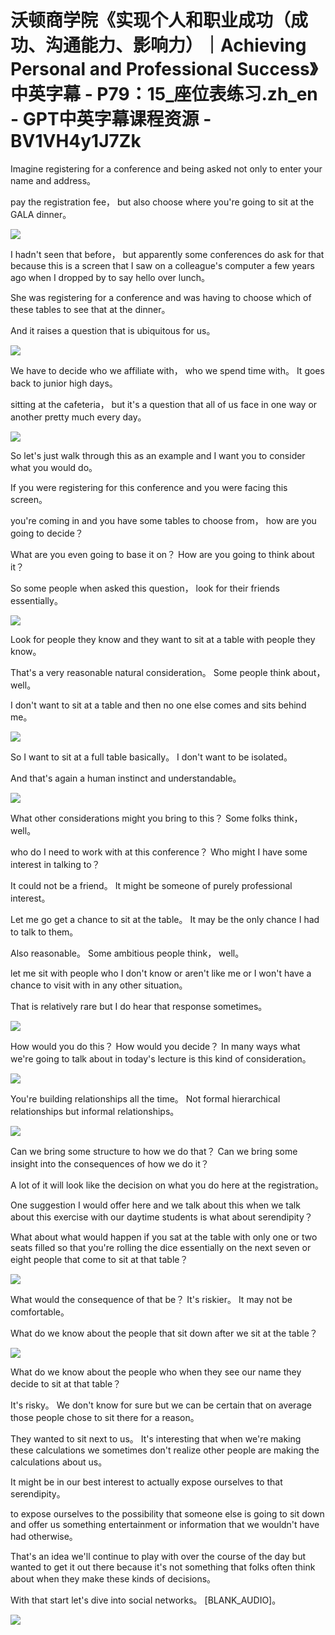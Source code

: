 # 沃顿商学院《实现个人和职业成功（成功、沟通能力、影响力）｜Achieving Personal and Professional Success》中英字幕 - P79：15_座位表练习.zh_en - GPT中英字幕课程资源 - BV1VH4y1J7Zk

Imagine registering for a conference and being asked not only to enter your name and address。

pay the registration fee， but also choose where you're going to sit at the GALA dinner。

![](img/624e7ae8e763e1ade90b724f1f92c816_1.png)

I hadn't seen that before， but apparently some conferences do ask for that because this is a screen that I saw on a colleague's computer a few years ago when I dropped by to say hello over lunch。

She was registering for a conference and was having to choose which of these tables to see that at the dinner。

And it raises a question that is ubiquitous for us。

![](img/624e7ae8e763e1ade90b724f1f92c816_3.png)

We have to decide who we affiliate with， who we spend time with。 It goes back to junior high days。

sitting at the cafeteria， but it's a question that all of us face in one way or another pretty much every day。

![](img/624e7ae8e763e1ade90b724f1f92c816_5.png)

So let's just walk through this as an example and I want you to consider what you would do。

If you were registering for this conference and you were facing this screen。

you're coming in and you have some tables to choose from， how are you going to decide？

What are you even going to base it on？ How are you going to think about it？

So some people when asked this question， look for their friends essentially。

![](img/624e7ae8e763e1ade90b724f1f92c816_7.png)

Look for people they know and they want to sit at a table with people they know。

That's a very reasonable natural consideration。 Some people think about， well。

I don't want to sit at a table and then no one else comes and sits behind me。

![](img/624e7ae8e763e1ade90b724f1f92c816_9.png)

So I want to sit at a full table basically。 I don't want to be isolated。

And that's again a human instinct and understandable。

![](img/624e7ae8e763e1ade90b724f1f92c816_11.png)

What other considerations might you bring to this？ Some folks think， well。

who do I need to work with at this conference？ Who might I have some interest in talking to？

It could not be a friend。 It might be someone of purely professional interest。

Let me go get a chance to sit at the table。 It may be the only chance I had to talk to them。

Also reasonable。 Some ambitious people think， well。

let me sit with people who I don't know or aren't like me or I won't have a chance to visit with in any other situation。

That is relatively rare but I do hear that response sometimes。

![](img/624e7ae8e763e1ade90b724f1f92c816_13.png)

How would you do this？ How would you decide？ In many ways what we're going to talk about in today's lecture is this kind of consideration。

![](img/624e7ae8e763e1ade90b724f1f92c816_15.png)

You're building relationships all the time。 Not formal hierarchical relationships but informal relationships。

![](img/624e7ae8e763e1ade90b724f1f92c816_17.png)

Can we bring some structure to how we do that？ Can we bring some insight into the consequences of how we do it？

A lot of it will look like the decision on what you do here at the registration。

One suggestion I would offer here and we talk about this when we talk about this exercise with our daytime students is what about serendipity？

What about what would happen if you sat at the table with only one or two seats filled so that you're rolling the dice essentially on the next seven or eight people that come to sit at that table？

![](img/624e7ae8e763e1ade90b724f1f92c816_19.png)

What would the consequence of that be？ It's riskier。 It may not be comfortable。

What do we know about the people that sit down after we sit at the table？

![](img/624e7ae8e763e1ade90b724f1f92c816_21.png)

What do we know about the people who when they see our name they decide to sit at that table？

It's risky。 We don't know for sure but we can be certain that on average those people chose to sit there for a reason。

They wanted to sit next to us。 It's interesting that when we're making these calculations we sometimes don't realize other people are making the calculations about us。

It might be in our best interest to actually expose ourselves to that serendipity。

to expose ourselves to the possibility that someone else is going to sit down and offer us something entertainment or information that we wouldn't have had otherwise。

That's an idea we'll continue to play with over the course of the day but wanted to get it out there because it's not something that folks often think about when they make these kinds of decisions。

With that start let's dive into social networks。 [BLANK_AUDIO]。

![](img/624e7ae8e763e1ade90b724f1f92c816_23.png)
